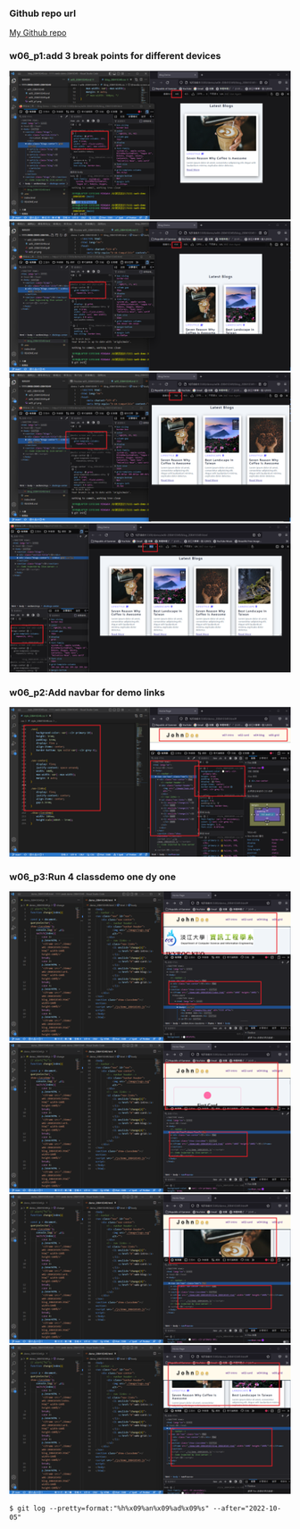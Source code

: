 ### Github repo url

[My Github repo](https://github.com/JKYROC/1111-sweb-demo-208410349.git)

### w06_p1:add 3 break points for different devices

![](w06-p1-1.png)
![](w06-p1-2.png)
![](w06-p1-3.png)
![](w06-p1-4.png)


### w06_p2:Add navbar for demo links

![](w06-p2.png)



### w06_p3:Run 4 classdemo one dy one


![](w06-p3-1.png)
![](w06-p3-2.png)
![](w06-p3-3.png)
![](w06-p3-4.png)
```
$ git log --pretty=format:"%h%x09%an%x09%ad%x09%s" --after="2022-10-05"


```

